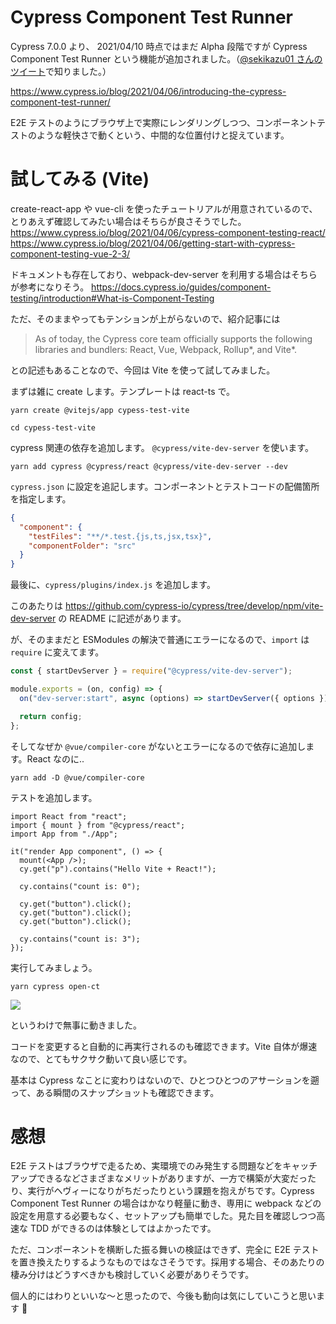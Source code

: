 # Cypress Component Test Runner

Cypress 7.0.0 より、 2021/04/10 時点ではまだ Alpha 段階ですが Cypress Component Test Runner という機能が追加されました。（[@sekikazu01 さんのツイート](https://twitter.com/sekikazu01/status/1379617991877296128)で知りました。）

https://www.cypress.io/blog/2021/04/06/introducing-the-cypress-component-test-runner/

E2E テストのようにブラウザ上で実際にレンダリングしつつ、コンポーネントテストのような軽快さで動くという、中間的な位置付けと捉えています。

# 試してみる (Vite)

create-react-app や vue-cli を使ったチュートリアルが用意されているので、とりあえず確認してみたい場合はそちらが良さそうでした。
https://www.cypress.io/blog/2021/04/06/cypress-component-testing-react/
https://www.cypress.io/blog/2021/04/06/getting-start-with-cypress-component-testing-vue-2-3/

ドキュメントも存在しており、webpack-dev-server を利用する場合はそちらが参考になりそう。
https://docs.cypress.io/guides/component-testing/introduction#What-is-Component-Testing

ただ、そのままやってもテンションが上がらないので、紹介記事には

> As of today, the Cypress core team officially supports the following libraries and bundlers: React, Vue, Webpack, Rollup\*, and Vite\*.

との記述もあることなので、今回は Vite を使って試してみました。

まずは雑に create します。テンプレートは react-ts で。

```
yarn create @vitejs/app cypess-test-vite

cd cypess-test-vite
```

cypress 関連の依存を追加します。 `@cypress/vite-dev-server` を使います。

```
yarn add cypress @cypress/react @cypress/vite-dev-server --dev
```

`cypress.json` に設定を追記します。コンポーネントとテストコードの配備箇所を指定します。

```json:cypress.json
{
  "component": {
    "testFiles": "**/*.test.{js,ts,jsx,tsx}",
    "componentFolder": "src"
  }
}
```

最後に、`cypress/plugins/index.js` を追加します。

このあたりは https://github.com/cypress-io/cypress/tree/develop/npm/vite-dev-server の README に記述があります。

が、そのままだと ESModules の解決で普通にエラーになるので、`import` は `require` に変えてます。

```js:cypress/plugins/index.js
const { startDevServer } = require("@cypress/vite-dev-server");

module.exports = (on, config) => {
  on("dev-server:start", async (options) => startDevServer({ options }));

  return config;
};
```

そしてなぜか `@vue/compiler-core` がないとエラーになるので依存に追加します。React なのに..

```
yarn add -D @vue/compiler-core
```

テストを追加します。

```tsx:src/App.test.tsx
import React from "react";
import { mount } from "@cypress/react";
import App from "./App";

it("render App component", () => {
  mount(<App />);
  cy.get("p").contains("Hello Vite + React!");

  cy.contains("count is: 0");

  cy.get("button").click();
  cy.get("button").click();
  cy.get("button").click();

  cy.contains("count is: 3");
});
```

実行してみましょう。

```
yarn cypress open-ct
```

![](https://storage.googleapis.com/zenn-user-upload/lojier9kpb8lfq4xpr6m53yl4zaf)

というわけで無事に動きました。

コードを変更すると自動的に再実行されるのも確認できます。Vite 自体が爆速なので、とてもサクサク動いて良い感じです。

基本は Cypress なことに変わりはないので、ひとつひとつのアサーションを遡って、ある瞬間のスナップショットも確認できます。

# 感想

E2E テストはブラウザで走るため、実環境でのみ発生する問題などをキャッチアップできるなどさまざまなメリットがありますが、一方で構築が大変だったり、実行がヘヴィーになりがちだったりという課題を抱えがちです。Cypress Component Test Runner の場合はかなり軽量に動き、専用に webpack などの設定を用意する必要もなく、セットアップも簡単でした。見た目を確認しつつ高速な TDD ができるのは体験としてはよかったです。

ただ、コンポーネントを横断した振る舞いの検証はできず、完全に E2E テストを置き換えたりするようなものではなさそうです。採用する場合、そのあたりの棲み分けはどうすべきかも検討していく必要がありそうです。

個人的にはわりといいな〜と思ったので、今後も動向は気にしていこうと思います 👀
